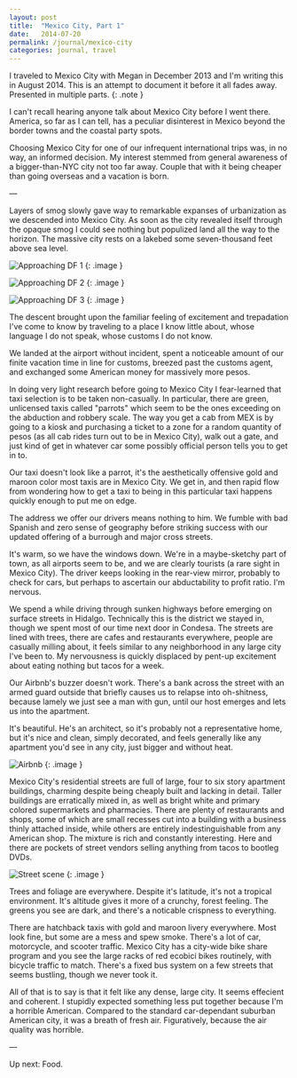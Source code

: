 ```yaml
---
layout: post
title:  "Mexico City, Part 1"
date:   2014-07-20
permalink: /journal/mexico-city
categories: journal, travel
---
```


I traveled to Mexico City with Megan in December 2013 and I'm writing this in August 2014. This is an attempt to document it before it all fades away. Presented in multiple parts.
{: .note }

I can't recall hearing anyone talk about Mexico City before I went there. America, so far as I can tell, has a peculiar disinterest in Mexico beyond the border towns and the coastal party spots.

Choosing Mexico City for one of our infrequent international trips was, in no way, an informed decision. My interest stemmed from general awareness of a bigger-than-NYC city not too far away. Couple that with it being cheaper than going overseas and a vacation is born.

&mdash;

Layers of smog slowly gave way to remarkable expanses of urbanization as we descended into Mexico City. As soon as the city revealed itself through the opaque smog I could see nothing but populized land all the way to the horizon. The massive city rests on a lakebed some seven-thousand feet above sea level.

![Approaching DF 1](/img/2014-df/df-01.jpg "Approaching DF 1")
{: .image }

![Approaching DF 2](/img/2014-df/df-02.jpg "Approaching DF 2")
{: .image }

![Approaching DF 3](/img/2014-df/df-03.jpg "Approaching DF 3")
{: .image }

The descent brought upon the familiar feeling of excitement and trepadation I've come to know by traveling to a place I know little about, whose language I do not speak, whose customs I do not know.

We landed at the airport without incident, spent a noticeable amount of our finite vacation time in line for customs, breezed past the customs agent, and exchanged some American money for massively more pesos.

In doing very light research before going to Mexico City I fear-learned that taxi selection is to be taken non-casually. In particular, there are green, unlicensed taxis called "parrots" which seem to be the ones exceeding on the abduction and robbery scale. The way you get a cab from MEX is by going to a kiosk and purchasing a ticket to a zone for a random quantity of pesos (as all cab rides turn out to be in Mexico City), walk out a gate, and just kind of get in whatever car some possibly official person tells you to get in to.

Our taxi doesn't look like a parrot, it's the aesthetically offensive gold and maroon color most taxis are in Mexico City. We get in, and then rapid flow from wondering how to get a taxi to being in this particular taxi happens quickly enough to put me on edge.

The address we offer our drivers means nothing to him. We fumble with bad Spanish and zero sense of geography before striking success with our updated offering of a burrough and major cross streets.

It's warm, so we have the windows down. We're in a maybe-sketchy part of town, as all airports seem to be, and we are clearly tourists (a rare sight in Mexico City). The driver keeps looking in the rear-view mirror, probably to check for cars, but perhaps to ascertain our abductability to profit ratio. I'm nervous.

We spend a while driving through sunken highways before emerging on surface streets in Hidalgo. Technically this is the district we stayed in, though we spent most of our time next door in Condesa. The streets are lined with trees, there are cafes and restaurants everywhere, people are casually milling about, it feels similar to any neighborhood in any large city I've been to. My nervousness is quickly displaced by pent-up excitement about eating nothing but tacos for a week.

Our Airbnb's buzzer doesn't work. There's a bank across the street with an armed guard outside that briefly causes us to relapse into oh-shitness, because lamely we just see a man with gun, until our host emerges and lets us into the apartment.

It's beautiful. He's an architect, so it's probably not a representative home, but it's nice and clean, simply decorated, and feels generally like any apartment you'd see in any city, just bigger and without heat.

![Airbnb](/img/2014-df/df-04.jpg "Airbnb")
{: .image }

Mexico City's residential streets are full of large, four to six story apartment buildings, charming despite being cheaply built and lacking in detail. Taller buildings are erratically mixed in, as well as bright white and primary colored supermarkets and pharmacies. There are plenty of restaurants and shops, some of which are small recesses cut into a building with a business thinly attached inside, while others are entirely indestinguishable from any American shop. The mixture is rich and constantly interesting. Here and there are pockets of street vendors selling anything from tacos to bootleg DVDs.

![Street scene](/img/2014-df/df-05.jpg "Street scene")
{: .image }

Trees and foliage are everywhere. Despite it's latitude, it's not a tropical environment. It's altitude gives it more of a crunchy, forest feeling. The greens you see are dark, and there's a noticable crispness to everything.

There are hatchback taxis with gold and maroon livery everywhere. Most look fine, but some are a mess and spew smoke. There's a lot of car, motorcycle, and scooter traffic. Mexico City has a city-wide bike share program and you see the large racks of red ecobici bikes routinely, with bicycle traffic to match. There's a fixed bus system on a few streets that seems bustling, though we never took it.

All of that is to say is that it felt like any dense, large city. It seems effecient and coherent. I stupidly expected something less put together because I'm a horrible American. Compared to the standard car-dependant suburban American city, it was a breath of fresh air. Figuratively, because the air quality was horrible.

&mdash;

Up next: Food.
